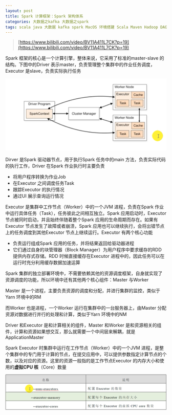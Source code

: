 ```yaml
---
layout: post
title: Spark 计算框架：Spark 架构体系
categories: 大数据之kafka 大数据之spark
tags: scala java 大数据 kafka spark MacOS 环境搭建 Scala Maven Hadoop DAG
---
```


>[https://www.bilibili.com/video/BV11A411L7CK?p=19](https://www.bilibili.com/video/BV11A411L7CK?p=19)

Spark 框架的核心是一个计算引擎，整体来说，它采用了标准的master-slave 的结构。下图中的Driver 表示master，负责管理整个集群中的作业任务调度，Executor 是slave，负责实际执行任务

![](../media/image/2020-11-24/01.png)

Dirver 是Spark 驱动器节点，用于执行Spark 任务中的main 方法，负责实际代码的执行工作，Driver 在Spark 作业执行时主要负责

* 将用户程序转换为作业Job
* 在Executor 之间调度任务Task
* 跟踪Executor 的执行情况
* 通过UI 展示查询运行情况

Executor 是集群中工作节点（Worker）中的一个JVM 进程，负责在Spark 作业中运行具体任务（Task），任务彼此之间相互独立。Spark 应用启动时，Executor 节点被同时启动，并且始终伴随着整个Spark 应用的生命周期而存在。如果有Executor 节点发生了故障或者崩溃，Spark 应用也可以继续执行，会将出错节点上的任务调度到其他Executor 节点上继续运行。Executor 有两个核心功能

* 负责运行组成Spark 应用的任务，并将结果返回给驱动器进程
* 它们通过自身的块管理器（Block Manager）为用户程序中要求缓存的RDD 提供内存式存储。RDD 时候直接缓存在Executor 进程中的，因此任务可以在运行时充分利用缓存数据加速运算

Spark 集群的独立部署环境中，不需要依赖其他的资源调度框架，自身就实现了资源调度的功能，所以环境中还有其他两个核心组件：Master 与Worker

Master 是一个进程，主要负责资源的调度和分配，并进行集群的监控，类似于Yarn 环境中的RM

而Worker 也是进程，一个Worker 运行在集群中的一台服务器上，由Master 分配资源对数据进行并行的处理和计算，类似于Yarn 环境中的NM

Driver 和Executor 是和计算相关的组件，Master 和Worker 是和资源相关的组件，计算和资源如果想交互，那么就需要一个中间层来解耦，就是ApplicationMaster

Spark Executor 时集群中运行在工作节点（Worker）中的一个JVM 进程，是整个集群中的专门用于计算的节点，在提交应用中，可以提供参数指定计算节点的个数，以及对应的资源。这里的资源一般指的是工作节点Executor 的内存大小和使用的**虚拟CPU 核**（Core）数量

![](../media/image/2020-11-24/02.png)

